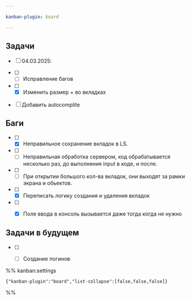 ```yaml
---

kanban-plugin: board

---
```


## Задачи

- [ ] 04.03.2025:
- [ ] - [ ] Исправление багов
- [ ] - [x] Изменить размер + во вкладках
- [ ] Добавить autocomplite


## Баги

- [ ] - [x] Неправильное сохранение вкладок в LS.
- [ ] - [ ] Неправильная обработка сервером, код обрабатывается несколько раз, до выполнения input в коде, и после.
- [ ] - [ ] При открытии большого кол-ва вкладок, они выходят за рамки экрана и обьектов.
- [ ] - [x] Переписать логику создания и удаления вкладок
- [ ] - [x] Поле ввода в консоль вызывается даже тогда когда не нужно


## Задачи в будущем

- [ ] - [ ] Создание логинов




%% kanban:settings
```
{"kanban-plugin":"board","list-collapse":[false,false,false]}
```
%%